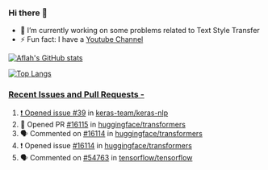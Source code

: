 ### Hi there 👋


<!-- **aflah02/aflah02** is a ✨ _special_ ✨ repository because its `README.md` (this file) appears on your GitHub profile. -->

<!-- Here are some ideas to get you started: -->

- 🔭 I’m currently working on some problems related to Text Style Transfer
- ⚡ Fun fact: I have a [Youtube Channel](https://www.youtube.com/channel/UCwab-Xf38Sd7QsxVPoS0cgA)
<!-- - 👯 I’m looking to collaborate on  -->
<!-- - 🤔 I’m looking for help with ... -->
<!-- - 💬 Ask me about ... -->
<!-- - 📫 How to reach me: ... -->
<!-- - 😄 Pronouns: ... -->

<!--  -->

[![Aflah's GitHub stats](https://github-readme-stats.vercel.app/api?username=aflah02&hide=stars&count_private=true&show_icons=true&theme=dark)](https://github.com/anuraghazra/github-readme-stats)

[![Top Langs](https://github-readme-stats.vercel.app/api/top-langs/?username=aflah02&theme=dark&layout=compact&hide=jupyter%20notebook,swig,javascript)](https://github.com/anuraghazra/github-readme-stats)
<a href="https://github.com/anuraghazra/github-readme-stats">
 ### Recent Issues and Pull Requests - 
<!--START_SECTION:activity-->
1. ❗️ Opened issue [#39](https://github.com/keras-team/keras-nlp/issues/39) in [keras-team/keras-nlp](https://github.com/keras-team/keras-nlp)
2. 💪 Opened PR [#16115](https://github.com/huggingface/transformers/pull/16115) in [huggingface/transformers](https://github.com/huggingface/transformers)
3. 🗣 Commented on [#16114](https://github.com/huggingface/transformers/issues/16114) in [huggingface/transformers](https://github.com/huggingface/transformers)
4. ❗️ Opened issue [#16114](https://github.com/huggingface/transformers/issues/16114) in [huggingface/transformers](https://github.com/huggingface/transformers)
5. 🗣 Commented on [#54763](https://github.com/tensorflow/tensorflow/issues/54763) in [tensorflow/tensorflow](https://github.com/tensorflow/tensorflow)
<!--END_SECTION:activity-->

